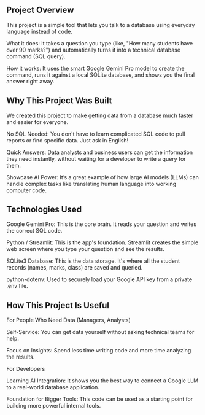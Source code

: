 ## Project Overview
This project is a simple tool that lets you talk to a database using everyday language instead of code.

What it does: It takes a question you type (like, "How many students have over 90 marks?") and automatically turns it into a technical database command (SQL query).

How it works: It uses the smart Google Gemini Pro model to create the command, runs it against a local SQLite database, and shows you the final answer right away.

## Why This Project Was Built
We created this project to make getting data from a database much faster and easier for everyone.

No SQL Needed: You don't have to learn complicated SQL code to pull reports or find specific data. Just ask in English!

Quick Answers: Data analysts and business users can get the information they need instantly, without waiting for a developer to write a query for them.

Showcase AI Power: It’s a great example of how large AI models (LLMs) can handle complex tasks like translating human language into working computer code.

## Technologies Used
Google Gemini Pro: This is the core brain. It reads your question and writes the correct SQL code.

Python / Streamlit: This is the app's foundation. Streamlit creates the simple web screen where you type your question and see the results.

SQLite3 Database: This is the data storage. It's where all the student records (names, marks, class) are saved and queried.

python-dotenv: Used to securely load your Google API key from a private .env file.

## How This Project Is Useful
For People Who Need Data (Managers, Analysts)

Self-Service: You can get data yourself without asking technical teams for help.

Focus on Insights: Spend less time writing code and more time analyzing the results.

For Developers

Learning AI Integration: It shows you the best way to connect a Google LLM to a real-world database application.

Foundation for Bigger Tools: This code can be used as a starting point for building more powerful internal tools.
